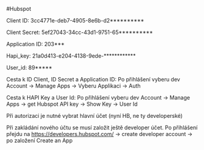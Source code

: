#Hubspot

Client ID: 3cc4771e-deb7-4905-8e6b-d2**********

Client Secret: 5ef27043-34cc-43d1-9751-65**********

Application ID: 203***

Hapi_key: 21a0d413-e204-4138-9ede-************

User_id: 89*****

Cesta k ID Client, ID Secret a Application ID: Po přihlášení vyberu dev Account → Manage Apps → Vyberu Applikaci → Auth 

Cesta k HAPI Key a User Id: Po přihlášení vyberu dev Account → Manage Apps → get Hubspot API key → Show Key →  User Id

Při autorizaci je nutné vybrat hlavní účet (nyní HB, ne ty developerské)

Při zakládání nového účtu se musí založit ještě developer účet. Po přihlášení přejdu na https://developers.hubspot.com/ → create developer account → po založení Create an App